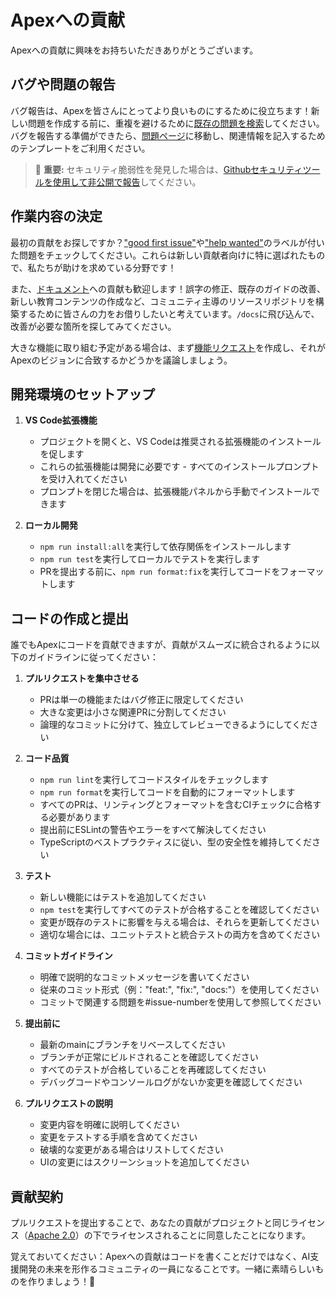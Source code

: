 # Apexへの貢献

Apexへの貢献に興味をお持ちいただきありがとうございます。

## バグや問題の報告

バグ報告は、Apexを皆さんにとってより良いものにするために役立ちます！新しい問題を作成する前に、重複を避けるために[既存の問題を検索](https://github.com/apex/apex/issues)してください。バグを報告する準備ができたら、[問題ページ](https://github.com/apex/apex/issues/new/choose)に移動し、関連情報を記入するためのテンプレートをご利用ください。

<blockquote class='warning-note'>
    🔐 <b>重要:</b> セキュリティ脆弱性を発見した場合は、<a href="https://github.com/apex/apex/security/advisories/new">Githubセキュリティツールを使用して非公開で報告</a>してください。
</blockquote>

## 作業内容の決定

最初の貢献をお探しですか？["good first issue"](https://github.com/apex/apex/labels/good%20first%20issue)や["help wanted"](https://github.com/apex/apex/labels/help%20wanted)のラベルが付いた問題をチェックしてください。これらは新しい貢献者向けに特に選ばれたもので、私たちが助けを求めている分野です！

また、[ドキュメント](https://github.com/apex/apex/tree/main/docs)への貢献も歓迎します！誤字の修正、既存のガイドの改善、新しい教育コンテンツの作成など、コミュニティ主導のリソースリポジトリを構築するために皆さんの力をお借りしたいと考えています。`/docs`に飛び込んで、改善が必要な箇所を探してみてください。

大きな機能に取り組む予定がある場合は、まず[機能リクエスト](https://github.com/apex/apex/discussions/categories/feature-requests?discussions_q=is%3Aopen+category%3A%22Feature+Requests%22+sort%3Atop)を作成し、それがApexのビジョンに合致するかどうかを議論しましょう。

## 開発環境のセットアップ

1. **VS Code拡張機能**

    - プロジェクトを開くと、VS Codeは推奨される拡張機能のインストールを促します
    - これらの拡張機能は開発に必要です - すべてのインストールプロンプトを受け入れてください
    - プロンプトを閉じた場合は、拡張機能パネルから手動でインストールできます

2. **ローカル開発**
    - `npm run install:all`を実行して依存関係をインストールします
    - `npm run test`を実行してローカルでテストを実行します
    - PRを提出する前に、`npm run format:fix`を実行してコードをフォーマットします

## コードの作成と提出

誰でもApexにコードを貢献できますが、貢献がスムーズに統合されるように以下のガイドラインに従ってください：

1. **プルリクエストを集中させる**

    - PRは単一の機能またはバグ修正に限定してください
    - 大きな変更は小さな関連PRに分割してください
    - 論理的なコミットに分けて、独立してレビューできるようにしてください

2. **コード品質**

    - `npm run lint`を実行してコードスタイルをチェックします
    - `npm run format`を実行してコードを自動的にフォーマットします
    - すべてのPRは、リンティングとフォーマットを含むCIチェックに合格する必要があります
    - 提出前にESLintの警告やエラーをすべて解決してください
    - TypeScriptのベストプラクティスに従い、型の安全性を維持してください

3. **テスト**

    - 新しい機能にはテストを追加してください
    - `npm test`を実行してすべてのテストが合格することを確認してください
    - 変更が既存のテストに影響を与える場合は、それらを更新してください
    - 適切な場合には、ユニットテストと統合テストの両方を含めてください

4. **コミットガイドライン**

    - 明確で説明的なコミットメッセージを書いてください
    - 従来のコミット形式（例："feat:", "fix:", "docs:"）を使用してください
    - コミットで関連する問題を#issue-numberを使用して参照してください

5. **提出前に**

    - 最新のmainにブランチをリベースしてください
    - ブランチが正常にビルドされることを確認してください
    - すべてのテストが合格していることを再確認してください
    - デバッグコードやコンソールログがないか変更を確認してください

6. **プルリクエストの説明**
    - 変更内容を明確に説明してください
    - 変更をテストする手順を含めてください
    - 破壊的な変更がある場合はリストしてください
    - UIの変更にはスクリーンショットを追加してください

## 貢献契約

プルリクエストを提出することで、あなたの貢献がプロジェクトと同じライセンス（[Apache 2.0](LICENSE)）の下でライセンスされることに同意したことになります。

覚えておいてください：Apexへの貢献はコードを書くことだけではなく、AI支援開発の未来を形作るコミュニティの一員になることです。一緒に素晴らしいものを作りましょう！🚀
